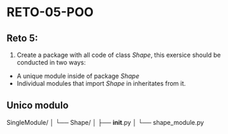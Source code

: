# RETO-05-POO
## Reto 5: 
1. Create a package with all code of class *Shape*, this exersice should be conducted in two ways:
 - A unique module inside of package *Shape*
 - Individual modules that import *Shape* in inheritates from it.

## Unico modulo

 SingleModule/
│ └── Shape/
│    ├── __init__.py
│    └── shape_module.py

